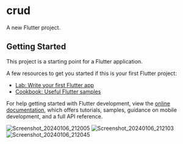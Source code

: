 # crud

A new Flutter project.

## Getting Started

This project is a starting point for a Flutter application.

A few resources to get you started if this is your first Flutter project:

- [Lab: Write your first Flutter app](https://docs.flutter.dev/get-started/codelab)
- [Cookbook: Useful Flutter samples](https://docs.flutter.dev/cookbook)

For help getting started with Flutter development, view the
[online documentation](https://docs.flutter.dev/), which offers tutorials,
samples, guidance on mobile development, and a full API reference.

![Screenshot_20240106_212005](https://github.com/osama115/App_CRUD/assets/61089897/0aff822c-5674-4817-9131-1e23139a5264)
![Screenshot_20240106_212103](https://github.com/osama115/App_CRUD/assets/61089897/a21f7edf-ca40-4df2-872f-1d7c3a82dff7)
![Screenshot_20240106_212045](https://github.com/osama115/App_CRUD/assets/61089897/f5ad2783-7da3-499d-9440-cb50d79e7c5e)

